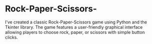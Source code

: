 # Rock-Paper-Scissors-
I've created a classic Rock-Paper-Scissors game using Python and the Tkinter library. The game features a user-friendly graphical interface allowing players to choose rock, paper, or scissors with simple button clicks.
